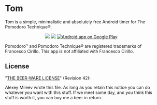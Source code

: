# Tom
Tom is a simple, minimalistic and absolutely free Android timer for The Pomodoro Technique®.
<p align="center">
	<img src="http://habrastorage.org/files/856/8a4/7e8/8568a47e85c9464cb341a5f1db21bf1e.png"/>
 	<img src="http://habrastorage.org/files/ca2/5b3/33b/ca25b333bbde4f82a1b685d63cf0cee8.png"/>
 	<a href="https://play.google.com/store/apps/details?id=com.vsrstudio.tom">
  		<img alt="Android app on Google Play"
  		src="https://developer.android.com/images/brand/en_app_rgb_wo_60.png" />
	</a>
</p>

Pomodoro™ and Pomodoro Technique® are registered trademarks of Francesco Cirillo. This app is not affiliated with Francesco Cirillo.

License
-------
"[THE BEER-WARE LICENSE](http://en.wikipedia.org/wiki/Beerware)" (Revision 42):

Alexey Mileev wrote this file. As long as you retain this notice you can do whatever you want with this stuff. If we meet some day, and you think this stuff is worth it, you can buy me a beer in return.
